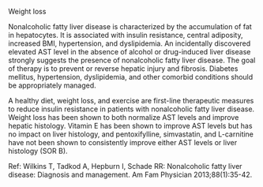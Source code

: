 Weight loss

Nonalcoholic fatty liver disease is characterized by the accumulation of fat in hepatocytes. It is associated with insulin resistance, central adiposity, increased BMI, hypertension, and dyslipidemia. An incidentally discovered elevated AST level in the absence of alcohol or drug-induced liver disease strongly suggests the presence of nonalcoholic fatty liver disease. The goal of therapy is to prevent or reverse hepatic injury and fibrosis. Diabetes mellitus, hypertension, dyslipidemia, and other comorbid conditions should be appropriately managed.

A healthy diet, weight loss, and exercise are first-line therapeutic measures to reduce insulin resistance in patients with nonalcoholic fatty liver disease. Weight loss has been shown to both normalize AST levels and improve hepatic histology. Vitamin E has been shown to improve AST levels but has no impact on liver histology, and pentoxifylline, simvastatin, and L-carnitine have not been shown to consistently improve either AST levels or liver histology (SOR B).

Ref:  Wilkins T, Tadkod A, Hepburn I, Schade RR: Nonalcoholic fatty liver disease: Diagnosis and management. Am Fam Physician 2013;88(1):35-42.